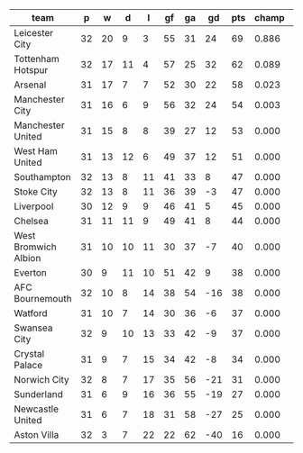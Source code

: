 |         team         | p  | w  | d  | l  | gf | ga | gd  | pts | champ |  1-4  |  5-7  |  rlg  |
|----------------------|----|----|----|----|----|----|-----|-----|-------|-------|-------|-------|
| Leicester City       | 32 | 20 |  9 |  3 | 55 | 31 |  24 |  69 | 0.886 | 1.000 | 0.000 | 0.000|
| Tottenham Hotspur    | 32 | 17 | 11 |  4 | 57 | 25 |  32 |  62 | 0.089 | 0.984 | 0.016 | 0.000|
| Arsenal              | 31 | 17 |  7 |  7 | 52 | 30 |  22 |  58 | 0.023 | 0.901 | 0.099 | 0.000|
| Manchester City      | 31 | 16 |  6 |  9 | 56 | 32 |  24 |  54 | 0.003 | 0.696 | 0.300 | 0.000|
| Manchester United    | 31 | 15 |  8 |  8 | 39 | 27 |  12 |  53 | 0.000 | 0.242 | 0.729 | 0.000|
| West Ham United      | 31 | 13 | 12 |  6 | 49 | 37 |  12 |  51 | 0.000 | 0.169 | 0.772 | 0.000|
| Southampton          | 32 | 13 |  8 | 11 | 41 | 33 |   8 |  47 | 0.000 | 0.002 | 0.295 | 0.000|
| Stoke City           | 32 | 13 |  8 | 11 | 36 | 39 |  -3 |  47 | 0.000 | 0.001 | 0.161 | 0.000|
| Liverpool            | 30 | 12 |  9 |  9 | 46 | 41 |   5 |  45 | 0.000 | 0.004 | 0.379 | 0.000|
| Chelsea              | 31 | 11 | 11 |  9 | 49 | 41 |   8 |  44 | 0.000 | 0.002 | 0.228 | 0.000|
| West Bromwich Albion | 31 | 10 | 10 | 11 | 30 | 37 |  -7 |  40 | 0.000 | 0.000 | 0.004 | 0.000|
| Everton              | 30 |  9 | 11 | 10 | 51 | 42 |   9 |  38 | 0.000 | 0.000 | 0.016 | 0.000|
| AFC Bournemouth      | 32 | 10 |  8 | 14 | 38 | 54 | -16 |  38 | 0.000 | 0.000 | 0.000 | 0.003|
| Watford              | 31 | 10 |  7 | 14 | 30 | 36 |  -6 |  37 | 0.000 | 0.000 | 0.001 | 0.005|
| Swansea City         | 32 |  9 | 10 | 13 | 33 | 42 |  -9 |  37 | 0.000 | 0.000 | 0.000 | 0.012|
| Crystal Palace       | 31 |  9 |  7 | 15 | 34 | 42 |  -8 |  34 | 0.000 | 0.000 | 0.000 | 0.038|
| Norwich City         | 32 |  8 |  7 | 17 | 35 | 56 | -21 |  31 | 0.000 | 0.000 | 0.000 | 0.368|
| Sunderland           | 31 |  6 |  9 | 16 | 36 | 55 | -19 |  27 | 0.000 | 0.000 | 0.000 | 0.660|
| Newcastle United     | 31 |  6 |  7 | 18 | 31 | 58 | -27 |  25 | 0.000 | 0.000 | 0.000 | 0.913|
| Aston Villa          | 32 |  3 |  7 | 22 | 22 | 62 | -40 |  16 | 0.000 | 0.000 | 0.000 | 1.000|
